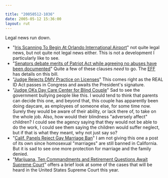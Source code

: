 ```yaml
---

title: "20050512-1036"
date: 2005-05-12 15:36:00
layout: rut
---
```


<p>Legal news run down.</p>

<ul> <li>"<a href="http://www.local6.com/news/4479554/detail.html">Iris Scanning
To Begin At Orlando International Airport</a>" not quite legal news,
but not quite not legal news either.  This is not a development I
particularly like to see.</li>

<li>"<a href="http://news.findlaw.com/ap/p/56/05-11-2005/2e12000da28a8a8a.html">Senators
debate merits of Patriot Act while agreeing no abuses have been
documented</a>" Quite a few of these clauses <em>need</em> to go.
The <a href="http://www.eff.org">EFF</a> has details on this bill.</li>

<li>"<a href="http://news.findlaw.com/ap/o/632/05-11-2005/c530000adf2147d6.html">Judge
Rejects DMV Practice on Licenses</a>" This comes right as the REAL
ID Act passes in Congress and awaits the President's signature.</li>

<li>"<a href="http://news.findlaw.com/ap/o/632/05-11-2005/c78700127ab801dc.html">Judge
OKs Day Care Center for Blind Couple</a>" Sad to see the government
bullying people like this.  I would tend to think that parents can
decide this one, and beyond that, this couple has apparently been
doing daycare, as employees of someone else, for some time now.
Surely they would be aware of their ability, or lack there of, to
take on the whole job.  Also, how would their blindness "adversely
affect" children?  I could see the agency saying that they would
not be able to do the work, I could see them saying the children
would suffer neglect, but if that is what they meant, why not just
say so?</li>

<li>"<a href="http://news.findlaw.com/ap/o/632/05-11-2005/e4fd001a4d27fd5c.html">Calif.
Panels Reject Gay Marriage Ban</a>" I am not giving this one a
post of its own since homosexual "marriages" are still banned in
California.  But it is sad to see one more protection for marriage
and the family denied.</li>

<li>"<a href="http://www.law.com/jsp/article.jsp?id=1115802310733">Marijuana,
Ten Commandments and Retirement Questions Await Supreme Court</a>"
offers a brief look at some of the cases that will be heard in the
United States Supreme Court this year.</li>

</ul>

